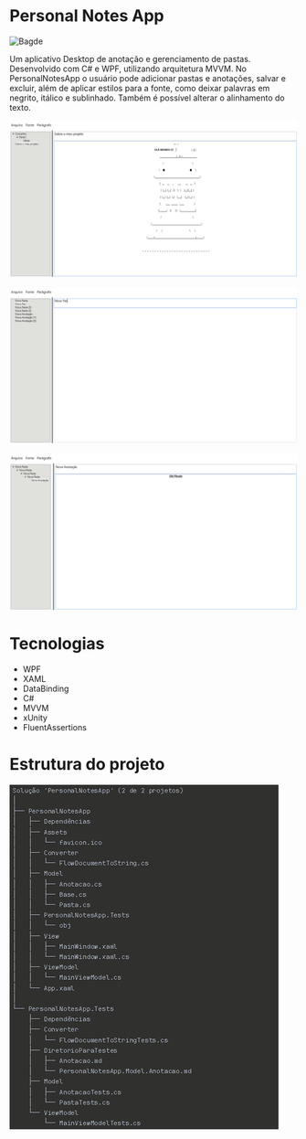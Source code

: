 # Personal Notes App
![Bagde](https://img.shields.io/badge/status-completo...-green)

Um aplicativo Desktop de anotação e gerenciamento de pastas. Desenvolvido com C# e WPF, utilizando arquitetura MVVM.
No PersonalNotesApp o usuário pode adicionar pastas e anotações, salvar e excluir, além de aplicar estilos para a fonte,
como deixar palavras em negrito, itálico e sublinhado. Também é possível alterar o alinhamento do texto.

![Exemplo de funcionalidade](PersonalNotesApp/Assets/img(1).png)

![Exemplo de funcionalidade](PersonalNotesApp/Assets/img(2).png)

![Exemplo de funcionalidade](PersonalNotesApp/Assets/img(3).png)

# Tecnologias
* WPF
* XAML
* DataBinding
* C#
* MVVM
* xUnity
* FluentAssertions

# Estrutura do projeto
![Estrutura do projeto](PersonalNotesApp/Assets/Estrutura_do_projeto.png)
